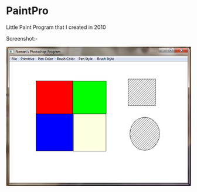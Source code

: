 PaintPro
========

Little Paint Program that I created in 2010

Screenshot:-

![](ScreenShot.jpg)


